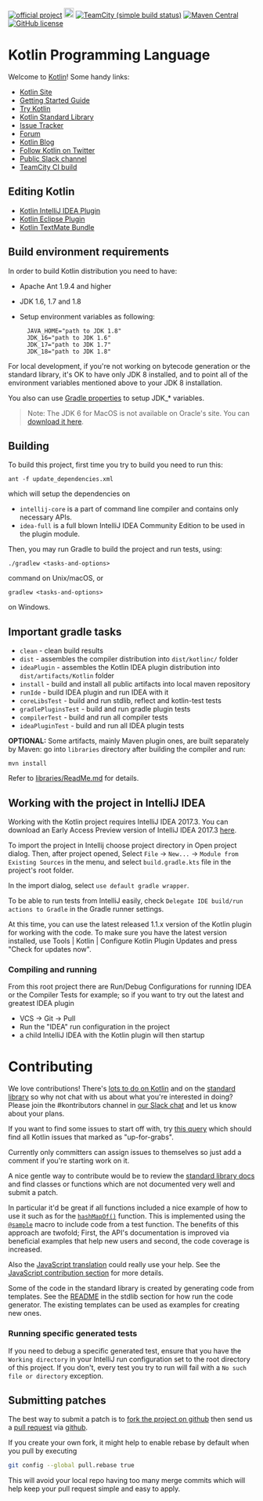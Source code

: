 [![official project](http://jb.gg/badges/official.svg)](https://confluence.jetbrains.com/display/ALL/JetBrains+on+GitHub)
<a href="http://slack.kotlinlang.org/"><img src="http://slack.kotlinlang.org/badge.svg" height="20"></a>
[![TeamCity (simple build status)](https://img.shields.io/teamcity/http/teamcity.jetbrains.com/s/bt345.svg)](https://teamcity.jetbrains.com/viewType.html?buildTypeId=bt345&branch_Kotlin=%3Cdefault%3E&tab=buildTypeStatusDiv)
[![Maven Central](https://img.shields.io/maven-central/v/org.jetbrains.kotlin/kotlin-maven-plugin.svg)](http://search.maven.org/#search%7Cga%7C1%7Cg%3A%22org.jetbrains.kotlin%22)
[![GitHub license](https://img.shields.io/badge/license-Apache%20License%202.0-blue.svg?style=flat)](http://www.apache.org/licenses/LICENSE-2.0)

# Kotlin Programming Language

Welcome to [Kotlin](https://kotlinlang.org/)! Some handy links:

 * [Kotlin Site](https://kotlinlang.org/)
 * [Getting Started Guide](https://kotlinlang.org/docs/tutorials/getting-started.html)
 * [Try Kotlin](https://try.kotlinlang.org/)
 * [Kotlin Standard Library](https://kotlinlang.org/api/latest/jvm/stdlib/index.html)
 * [Issue Tracker](https://youtrack.jetbrains.com/issues/KT)
 * [Forum](https://discuss.kotlinlang.org/)
 * [Kotlin Blog](https://blog.jetbrains.com/kotlin/)
 * [Follow Kotlin on Twitter](https://twitter.com/kotlin)
 * [Public Slack channel](http://slack.kotlinlang.org/)
 * [TeamCity CI build](https://teamcity.jetbrains.com/project.html?tab=projectOverview&projectId=Kotlin)

## Editing Kotlin

 * [Kotlin IntelliJ IDEA Plugin](https://kotlinlang.org/docs/tutorials/getting-started.html)
 * [Kotlin Eclipse Plugin](https://kotlinlang.org/docs/tutorials/getting-started-eclipse.html)
 * [Kotlin TextMate Bundle](https://github.com/vkostyukov/kotlin-sublime-package)

## Build environment requirements

In order to build Kotlin distribution you need to have:

- Apache Ant 1.9.4 and higher
- JDK 1.6, 1.7 and 1.8
- Setup environment variables as following:

        JAVA_HOME="path to JDK 1.8"
        JDK_16="path to JDK 1.6"
        JDK_17="path to JDK 1.7"
        JDK_18="path to JDK 1.8"

For local development, if you're not working on bytecode generation or the standard library, it's OK to have only JDK 8 installed, and to point all of the environment variables mentioned above to your JDK 8 installation.

You also can use [Gradle properties](https://docs.gradle.org/current/userguide/build_environment.html#sec:gradle_properties_and_system_properties) to setup JDK_* variables.

> Note: The JDK 6 for MacOS is not available on Oracle's site. You can [download it here](https://support.apple.com/kb/DL1572). 

## Building

To build this project, first time you try to build you need to run this:

    ant -f update_dependencies.xml

which will setup the dependencies on

* `intellij-core` is a part of command line compiler and contains only necessary APIs.
* `idea-full` is a full blown IntelliJ IDEA Community Edition to be used in the plugin module.

Then, you may run Gradle to build the project and run tests, using:

    ./gradlew <tasks-and-options>
    
command on Unix/macOS, or

    gradlew <tasks-and-options>
    
on Windows.

## Important gradle tasks

- `clean` - clean build results
- `dist` - assembles the compiler distribution into `dist/kotlinc/` folder
- `ideaPlugin` - assembles the Kotlin IDEA plugin distribution into `dist/artifacts/Kotlin` folder
- `install` - build and install all public artifacts into local maven repository
- `runIde` - build IDEA plugin and run IDEA with it
- `coreLibsTest` - build and run stdlib, reflect and kotlin-test tests
- `gradlePluginsTest` - build and run gradle plugin tests
- `compilerTest` - build and run all compiler tests
- `ideaPluginTest` - build and run all IDEA plugin tests

**OPTIONAL:** Some artifacts, mainly Maven plugin ones, are built separately by Maven: go into `libraries` directory after building the compiler and run:

    mvn install

Refer to [libraries/ReadMe.md](libraries/ReadMe.md) for details.

## Working with the project in IntelliJ IDEA

Working with the Kotlin project requires IntelliJ IDEA 2017.3. You can download an Early Access Preview version of IntelliJ IDEA 2017.3 [here](https://www.jetbrains.com/idea/nextversion/).

To import the project in Intellij choose project directory in Open project dialog. Then, after project opened, Select 
`File` -> `New...` -> `Module from Existing Sources` in the menu, and select `build.gradle.kts` file in the project's root folder.

In the import dialog, select `use default gradle wrapper`.

To be able to run tests from IntelliJ easily, check `Delegate IDE build/run actions to Gradle` in the Gradle runner settings.

At this time, you can use the latest released 1.1.x version of the Kotlin plugin for working with the code. To make sure you have the latest version installed, use Tools | Kotlin | Configure Kotlin Plugin Updates and press "Check for updates now".

### Compiling and running

From this root project there are Run/Debug Configurations for running IDEA or the Compiler Tests for example; so if you want to try out the latest and greatest IDEA plugin

* VCS -> Git -> Pull
* Run the "IDEA" run configuration in the project
* a child IntelliJ IDEA with the Kotlin plugin will then startup

# Contributing

We love contributions! There's [lots to do on Kotlin](https://youtrack.jetbrains.com/issues/KT) and on the
[standard library](https://youtrack.jetbrains.com/issues/KT?q=%23Kotlin%20%23Unresolved%20and%20(links:%20KT-2554,%20KT-4089%20or%20%23Libraries)) so why not chat with us
about what you're interested in doing? Please join the #kontributors channel in [our Slack chat](http://slack.kotlinlang.org/)
and let us know about your plans.

If you want to find some issues to start off with, try [this query](https://youtrack.jetbrains.com/issues/KT?q=tag:%20%7BUp%20For%20Grabs%7D%20%23Unresolved) which should find all Kotlin issues that marked as "up-for-grabs".

Currently only committers can assign issues to themselves so just add a comment if you're starting work on it.

A nice gentle way to contribute would be to review the [standard library docs](https://kotlinlang.org/api/latest/jvm/stdlib/index.html)
and find classes or functions which are not documented very well and submit a patch.

In particular it'd be great if all functions included a nice example of how to use it such as for the
[`hashMapOf()`](https://kotlinlang.org/api/latest/jvm/stdlib/kotlin.collections/hash-map-of.html) function.
This is implemented using the [`@sample`](https://github.com/JetBrains/kotlin/blob/1.1.0/libraries/stdlib/src/kotlin/collections/Maps.kt#L91)
macro to include code from a test function. The benefits of this approach are twofold; First, the API's documentation is improved via beneficial examples that help new users and second, the code coverage is increased.

Also the [JavaScript translation](https://github.com/JetBrains/kotlin/blob/master/js/ReadMe.md) could really use your help. See the [JavaScript contribution section](https://github.com/JetBrains/kotlin/blob/master/js/ReadMe.md) for more details.

Some of the code in the standard library is created by generating code from templates. See the [README](libraries/stdlib/ReadMe.md) in the stdlib section for how run the code generator. The existing templates can be used as examples for creating new ones.

### Running specific generated tests

If you need to debug a specific generated test, ensure that you have the `Working directory` in your IntelliJ run configuration set
to the root directory of this project. If you don't, every test you try to run will fail with a `No such file or directory` exception.

## Submitting patches

The best way to submit a patch is to [fork the project on github](https://help.github.com/articles/fork-a-repo/) then send us a
[pull request](https://help.github.com/articles/creating-a-pull-request/) via [github](https://github.com).

If you create your own fork, it might help to enable rebase by default
when you pull by executing
``` bash
git config --global pull.rebase true
```
This will avoid your local repo having too many merge commits
which will help keep your pull request simple and easy to apply.
